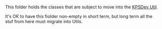 This folder holds the classes that are subject to move into the
[KPSDev Util](https://github.com/ihsoft/KSPDev/tree/master/Sources/Utils).

It's OK to have this fiolder non-empty in short term, but long term all the stuf from here must migrate into Utils.
